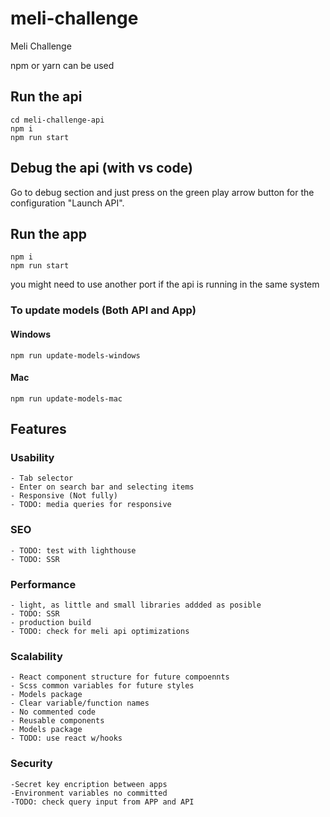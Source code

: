 # meli-challenge

Meli Challenge

npm or yarn can be used

## Run the api

```unix
cd meli-challenge-api
npm i
npm run start
```

## Debug the api (with vs code)

Go to debug section and just press on the green play arrow button for the configuration "Launch API".

## Run the app

```unix
npm i
npm run start
```

you might need to use another port if the api is running in the same system

### To update models (Both API and App)

#### Windows

```unix
npm run update-models-windows
```

#### Mac

```unix
npm run update-models-mac
```

## Features

### Usability

    - Tab selector
    - Enter on search bar and selecting items
    - Responsive (Not fully)
    - TODO: media queries for responsive

### SEO

    - TODO: test with lighthouse
    - TODO: SSR

### Performance

    - light, as little and small libraries addded as posible
    - TODO: SSR
    - production build
    - TODO: check for meli api optimizations

### Scalability

    - React component structure for future compoennts
    - Scss common variables for future styles
    - Models package
    - Clear variable/function names
    - No commented code
    - Reusable components
    - Models package
    - TODO: use react w/hooks

### Security

    -Secret key encription between apps
    -Environment variables no committed
    -TODO: check query input from APP and API
